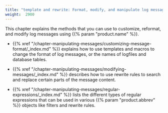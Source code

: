 ```yaml
---
title: "template and rewrite: Format, modify, and manipulate log messages"
weight:  2900
---
```

<!-- DISCLAIMER: This file is based on the syslog-ng Open Source Edition documentation https://github.com/balabit/syslog-ng-ose-guides/commit/2f4a52ee61d1ea9ad27cb4f3168b95408fddfdf2 and is used under the terms of The syslog-ng Open Source Edition Documentation License. The file has been modified by Axoflow. -->

This chapter explains the methods that you can use to customize, reformat, and modify log messages using {{% param "product.name" %}}.

  - {{% xref "/chapter-manipulating-messages/customizing-message-format/_index.md" %}} explains how to use templates and macros to change the format of log messages, or the names of logfiles and database tables.

  - {{% xref "/chapter-manipulating-messages/modifying-messages/_index.md" %}} describes how to use rewrite rules to search and replace certain parts of the message content.

  - {{% xref "/chapter-manipulating-messages/regular-expressions/_index.md" %}} lists the different types of regular expressions that can be used in various {{% param "product.abbrev" %}} objects like filters and rewrite rules.
